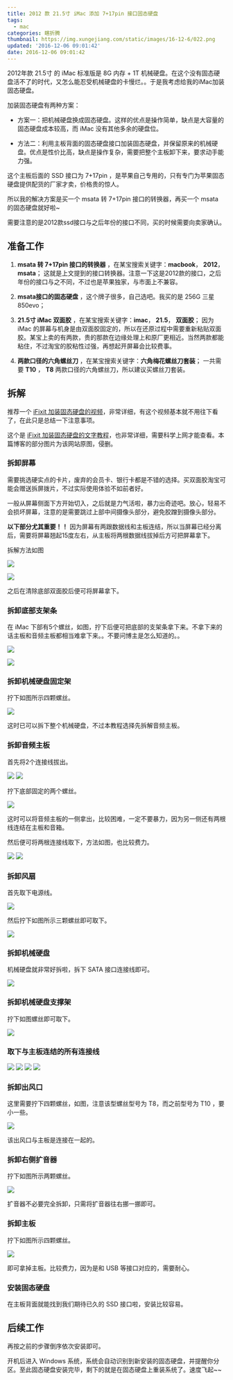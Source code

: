 ```yaml
---
title: 2012 款 21.5寸 iMac 添加 7+17pin 接口固态硬盘
tags:
  - mac
categories: 瞎折腾
thumbnail: https://img.xungejiang.com/static/images/16-12-6/022.png
updated: '2016-12-06 09:01:42'
date: 2016-12-06 09:01:42
---
```



2012年款 21.5寸 的 iMac 标准版是 8G 内存 + 1T 机械硬盘。在这个没有固态硬盘活不了的时代，又怎么能忍受机械硬盘的卡慢烂。。于是我考虑给我的iMac加装固态硬盘。

<!--more-->

加装固态硬盘有两种方案：

- 方案一：把机械硬盘换成固态硬盘。这样的优点是操作简单，缺点是大容量的固态硬盘成本较高，而 iMac 没有其他多余的硬盘位。

- 方法二：利用主板背面的固态硬盘接口加装固态硬盘，并保留原来的机械硬盘。优点是性价比高，缺点是操作复杂，需要把整个主板卸下来，要求动手能力强。

这个主板后面的 SSD 接口为 7+17pin ，是苹果自己专用的，只有专门为苹果固态硬盘提供配货的厂家才卖，价格贵的惊人。

所以我的解决方案是买一个 msata 转 7+17pin 接口的转换器，再买一个 msata 的固态硬盘就好啦~

需要注意的是2012款ssd接口与之后年份的接口不同，买的时候需要向卖家确认。

## 准备工作

1. **msata 转 7+17pin 接口的转换器** ，在某宝搜索关键字：**macbook**， **2012**， **msata**；
这就是上文提到的接口转换器。注意一下这是2012款的接口，之后年份的接口与之不同，不过也是苹果独家，与市面上不兼容。

2. **msata接口的固态硬盘** ，这个牌子很多，自己选吧。我买的是 256G 三星850evo；

3. **21.5寸 iMac 双面胶** ，在某宝搜索关键字：**imac**， **21.5**， **双面胶**；
因为 iMac 的屏幕与机身是由双面胶固定的，所以在还原过程中需要重新粘贴双面胶。某宝上卖的有两款，贵的那款在边缘处理上和原厂更相近。当然两款都能粘住，不过淘宝的胶粘性过强，再想起开屏幕会比较费事。

4. **两款口径的六角螺丝刀** ，在某宝搜索关键字：**六角梅花螺丝刀套装**；
一共需要 **T10** ， **T8** 两款口径的六角螺丝刀，所以建议买螺丝刀套装。

## 拆解

推荐一个 [iFixit 加装固态硬盘的视频](http://pan.baidu.com/s/1i5hXKvr)，非常详细，有这个视频基本就不用往下看了，在此只是总结一下注意事项。

这个是 [iFixit 加装固态硬盘的文字教程](https://www.ifixit.com/Guide/iMac+Intel+21.5-Inch+EMC+2544+SSD+Replacement/28992)，也非常详细，需要科学上网才能查看。本篇博客的部分图片为该网站原图，侵删。

### 拆卸屏幕

需要挑选硬实点的卡片，废弃的会员卡、银行卡都是不错的选择。买双面胶淘宝可能会赠送拆屏拨片，不过实际使用体验不如前者好。

一般从屏幕侧面下方开始切入，之后就是力气活啦，暴力出奇迹吧。放心，轻易不会损坏屏幕，注意的是需要跳过上部中间摄像头部分，避免胶蹭到摄像头部分。

**以下部分尤其重要！！**
因为屏幕有两跟数据线和主板连结，所以当屏幕已经分离后，需要将屏幕翘起15度左右，从主板将两根数据线拔掉后方可把屏幕拿下。

拆解方法如图

![](https://img.xungejiang.com/static/images/16-12-6/001.jpg)

![](https://img.xungejiang.com/static/images/16-12-6/002.jpg)


之后在清除底部双面胶后便可将屏幕拿下。

### 拆卸底部支架条

在 iMac 下部有5个螺丝，如图，拧下后便可把底部的支架条拿下来。不拿下来的话主板和音频主板都相当难拿下来。。不要问博主是怎么知道的。。

![](https://img.xungejiang.com/static/images/16-12-6/003.jpg)

![](https://img.xungejiang.com/static/images/16-12-6/004.jpg)


### 拆卸机械硬盘固定架

拧下如图所示四颗螺丝。

![](https://img.xungejiang.com/static/images/16-12-6/021.jpg)


这时已可以拆下整个机械硬盘，不过本教程选择先拆解音频主板。

### 拆卸音频主板

首先将2个连接线拔出。

![](https://img.xungejiang.com/static/images/16-12-6/005.jpg)
![](https://img.xungejiang.com/static/images/16-12-6/006.jpg)


拧下底部固定的两个螺丝。

![](https://img.xungejiang.com/static/images/16-12-6/007.jpg)


这时可以将音频主板的一侧拿出，比较困难，一定不要暴力，因为另一侧还有两根线连结在主板和音箱。

然后便可将两根连接线取下，方法如图，也比较费力。

![](https://img.xungejiang.com/static/images/16-12-6/008.jpg)
![](https://img.xungejiang.com/static/images/16-12-6/009.jpg)


### 拆卸风扇

首先取下电源线。

![](https://img.xungejiang.com/static/images/16-12-6/010.jpg)


然后拧下如图所示三颗螺丝即可取下。

![](https://img.xungejiang.com/static/images/16-12-6/011.jpg)


### 拆卸机械硬盘

机械硬盘就非常好拆啦，拆下 SATA 接口连接线即可。

![](https://img.xungejiang.com/static/images/16-12-6/012.jpg)


### 拆卸机械硬盘支撑架

拧下如图螺丝即可取下。

![](https://img.xungejiang.com/static/images/16-12-6/013.jpg)


### 取下与主板连结的所有连接线

![](https://img.xungejiang.com/static/images/16-12-6/014.jpg)
![](https://img.xungejiang.com/static/images/16-12-6/015.jpg)
![](https://img.xungejiang.com/static/images/16-12-6/016.jpg)
![](https://img.xungejiang.com/static/images/16-12-6/017.jpg)


### 拆卸出风口

这里需要拧下四颗螺丝，如图，注意该型螺丝型号为 T8，而之前型号为 T10 ，要小一些。

![](https://img.xungejiang.com/static/images/16-12-6/018.jpg)

该出风口与主板是连接在一起的。

### 拆卸右侧扩音器

拧下如图所示两颗螺丝。

![](https://img.xungejiang.com/static/images/16-12-6/019.jpg)


扩音器不必要完全拆卸，只需将扩音器往右挪一挪即可。

### 拆卸主板

拧下如图所示四颗螺丝。

![](https://img.xungejiang.com/static/images/16-12-6/020.jpg)


即可拿掉主板。比较费力，因为是和 USB 等接口对应的，需要耐心。

### 安装固态硬盘

在主板背面就能找到我们期待已久的 SSD 接口啦，安装比较容易。

## 后续工作

再按之前的步骤倒序依次安装即可。

开机后进入 Windows 系统，系统会自动识别到新安装的固态硬盘，并提醒你分区。至此固态硬盘安装完毕，剩下的就是在固态硬盘上重装系统了。速度飞起~~